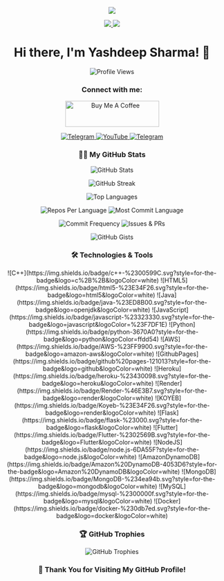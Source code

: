 <p align="center">
  <a href="https://youtube.com/@viddertech">
    <img src="https://readme-typing-svg.demolab.com/?lines=Vidder%20Tech&font=Fira%20SemiBold&center=true&width=480&height=45&color=32CD32&vCenter=true&pause=1000&size=40" />
  </a>
</p>

<p align="center">
  <a href="https://t.me/VIDDER_TECH">
    <img src="https://readme-typing-svg.demolab.com/?lines=Full-stack%20web%20app%20and%20BOT%20developer;Experienced%20UI%2FUX%20Designer;6%2B%60months%20of%20coding%20experience;Always%20learning%20new%20things;A.I%20DEVELOPER&font=Fira%20Code&center=true&width=500&height=45&color=9400D3&vCenter=true&pause=1000&size=22" />
  </a>
  <a href="https://t.me/videoderXT">
    <img src="https://readme-typing-svg.demolab.com/?lines=Join%20our%20Telegram%20community;For%20updates%20and%20support;Engage%20with%20other%20developers;Get%20latest%20tech%20news%20and%20tips&font=Fira%20Code&center=true&width=500&height=45&color=1E90FF&vCenter=true&pause=1000&size=22" />
  </a>
</p>

<h1 align="center">Hi there, I'm Yashdeep Sharma! 👋</h1>
<p align="center">
  <img src="https://profile-counter.glitch.me/{Yashdeepsharma2}/count.svg" alt="Profile Views" />
</p>

<h3 align="center">Connect with me:</h3>
<p align="center">
  <a href="https://www.buymeacoffee.com/yashdeepsharma2" target="_blank">
    <img src="https://cdn.buymeacoffee.com/buttons/v2/default-yellow.png" alt="Buy Me A Coffee" style="height: 60px !important;width: 217px !important;" />
  </a>
</p>

<p align="center">
  <a href="https://t.me/VIDDER_TECH">
    <img alt="Telegram" src="https://img.shields.io/badge/VIDDER_TECH-2CA5E0?style=for-the-badge&logo=telegram&logoColor=white"/>
  </a>
  <a href="https://youtube.com/@viddertech">
    <img alt="YouTube" src="https://img.shields.io/badge/-YouTube-red?style=for-the-badge&logo=youtube&logoColor=white"/>
  </a>
  <a href="https://t.me/videoderXT">
    <img alt="Telegram" src="https://img.shields.io/badge/videoderXT-2CA5E0?style=for-the-badge&logo=telegram&logoColor=white"/>
  </a>
</p>

<h3 align="center">👨‍💻 My GitHub Stats</h3>
<p align="center">
  <img src="https://github-readme-stats.vercel.app/api?username=Yashdeepsharma2&show_icons=true&hide_title=true&hide_border=true&theme=radical" alt="GitHub Stats" />
</p>
<p align="center">
  <img src="https://github-readme-streak-stats.herokuapp.com?user=Yashdeepsharma2&theme=radical&hide_border=true" alt="GitHub Streak" />
</p>
<p align="center">
  <img src="https://github-readme-stats.vercel.app/api/top-langs/?username=Yashdeepsharma2&layout=compact&theme=radical" alt="Top Languages" />
</p>
<p align="center">
  <img src="https://github-profile-summary-cards.vercel.app/api/cards/repos-per-language?username=Yashdeepsharma2&theme=radical" alt="Repos Per Language" />
  <img src="https://github-profile-summary-cards.vercel.app/api/cards/most-commit-language?username=Yashdeepsharma2&theme=radical" alt="Most Commit Language" />
</p>
<p align="center">
  <img src="https://github-profile-summary-cards.vercel.app/api/cards/commit-frequency?username=Yashdeepsharma2&theme=radical" alt="Commit Frequency" />
  <img src="https://github-profile-summary-cards.vercel.app/api/cards/issues-prs?username=Yashdeepsharma2&theme=radical" alt="Issues & PRs" />
</p>
<p align="center">
  <img src="https://github-readme-gists.vercel.app/api?username=Yashdeepsharma2" alt="GitHub Gists" />
</p>

<h3 align="center">🛠️ Technologies & Tools</h3>
<p align="center">
  ![C++](https://img.shields.io/badge/c++-%2300599C.svg?style=for-the-badge&logo=c%2B%2B&logoColor=white)
  ![HTML5](https://img.shields.io/badge/html5-%23E34F26.svg?style=for-the-badge&logo=html5&logoColor=white)
  ![Java](https://img.shields.io/badge/java-%23ED8B00.svg?style=for-the-badge&logo=openjdk&logoColor=white)
  ![JavaScript](https://img.shields.io/badge/javascript-%23323330.svg?style=for-the-badge&logo=javascript&logoColor=%23F7DF1E)
  ![Python](https://img.shields.io/badge/python-3670A0?style=for-the-badge&logo=python&logoColor=ffdd54)
  ![AWS](https://img.shields.io/badge/AWS-%23FF9900.svg?style=for-the-badge&logo=amazon-aws&logoColor=white)
  ![GithubPages](https://img.shields.io/badge/github%20pages-121013?style=for-the-badge&logo=github&logoColor=white)
  ![Heroku](https://img.shields.io/badge/heroku-%23430098.svg?style=for-the-badge&logo=heroku&logoColor=white)
  ![Render](https://img.shields.io/badge/Render-%46E3B7.svg?style=for-the-badge&logo=render&logoColor=white)
  ![KOYEB](https://img.shields.io/badge/Koyeb-%23E34F26.svg?style=for-the-badge&logo=render&logoColor=white)
  ![Flask](https://img.shields.io/badge/flask-%23000.svg?style=for-the-badge&logo=flask&logoColor=white)
  ![Flutter](https://img.shields.io/badge/Flutter-%2302569B.svg?style=for-the-badge&logo=Flutter&logoColor=white)
  ![NodeJS](https://img.shields.io/badge/node.js-6DA55F?style=for-the-badge&logo=node.js&logoColor=white)
  ![AmazonDynamoDB](https://img.shields.io/badge/Amazon%20DynamoDB-4053D6?style=for-the-badge&logo=Amazon%20DynamoDB&logoColor=white)
  ![MongoDB](https://img.shields.io/badge/MongoDB-%234ea94b.svg?style=for-the-badge&logo=mongodb&logoColor=white)
  ![MySQL](https://img.shields.io/badge/mysql-%2300000f.svg?style=for-the-badge&logo=mysql&logoColor=white)
  ![Docker](https://img.shields.io/badge/docker-%230db7ed.svg?style=for-the-badge&logo=docker&logoColor=white)
</p>

<h3 align="center">🏆 GitHub Trophies</h3>
<p align="center">
  <img src="https://github-profile-trophy.vercel.app/?username=Yashdeepsharma2&theme=radical&no-frame=false&no-bg=false&margin-w=4" alt="GitHub Trophies" />
</p>

<h3 align="center">💬 Thank You for Visiting My GitHub Profile!</h3>

